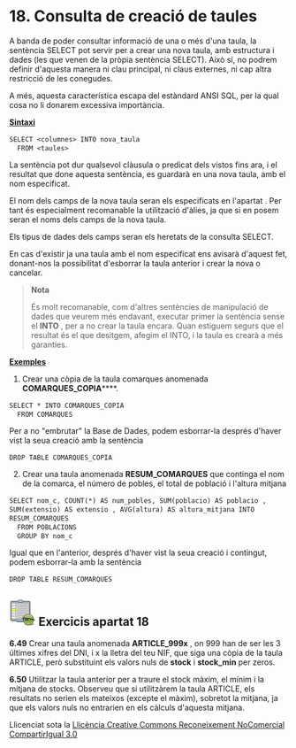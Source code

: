 
# 18\. Consulta de creació de taules

A banda de poder consultar informació de una o més d'una taula, la sentència
SELECT pot servir per a crear una nova taula, amb estructura i dades (les que
venen de la pròpia sentència SELECT). Això sí, no podrem definir d'aquesta
manera ni clau principal, ni claus externes, ni cap altra restricció de les
conegudes.

A més, aquesta característica escapa del estàndard ANSI SQL, per la qual cosa
no li donarem excessiva importància.

**<u>Sintaxi</u>**
```
SELECT <columnes> INTO nova_taula  
  FROM <taules>
```
La sentència pot dur qualsevol clàusula o predicat dels vistos fins ara, i el
resultat que done aquesta sentència, es guardarà en una nova taula, amb el nom
especificat.

El nom dels camps de la nova taula seran els especificats en l'apartat
<columnes>. Per tant és especialment recomanable la utilització d'àlies, ja
que si en posem seran el noms dels camps de la nova taula.

Els tipus de dades dels camps seran els heretats de la consulta SELECT.

En cas d'existir ja una taula amb el nom especificat ens avisarà d'aquest fet,
donant-nos la possibilitat d'esborrar la taula anterior i crear la nova o
cancelar.

> **Nota**
>
> És molt recomanable, com d'altres sentències de manipulació de dades que
> veurem més endavant, executar primer la sentència sense el **INTO** , per a
> no crear la taula encara. Quan estiguem segurs que el resultat és el que
> desitgem, afegim el INTO, i la taula es crearà a més garanties.

**<u>Exemples</u>**

  1) Crear una còpia de la taula comarques anomenada **COMARQUES_COPIA******.
```
SELECT * INTO COMARQUES_COPIA  
  FROM COMARQUES
```
Per a no "embrutar" la Base de Dades, podem esborrar-la després d'haver vist
la seua creació amb la sentència
```
DROP TABLE COMARQUES_COPIA
```
  2) Crear una taula anomenada **RESUM_COMARQUES** que continga el nom de la comarca, el número de pobles, el total de població i l'altura mitjana
```
SELECT nom_c, COUNT(*) AS num_pobles, SUM(poblacio) AS poblacio , SUM(extensio) AS extensio , AVG(altura) AS altura_mitjana INTO RESUM_COMARQUES  
  FROM POBLACIONS  
  GROUP BY nom_c
```
Igual que en l'anterior, després d'haver vist la seua creació i contingut,
podem esborrar-la amb la sentència
```
DROP TABLE RESUM_COMARQUES
```

## ![](icon_activity.gif) Exercicis apartat 18

**6.49** Crear una taula anomenada **ARTICLE_999x** , on 999 han de ser les 3
últimes xifres del DNI, i x la lletra del teu NIF, que siga una còpia de la
taula ARTICLE, però substituint els valors nuls de **stock** i **stock_min**
per zeros.

**6.50** Utilitzar la taula anterior per a traure el stock màxim, el mínim i
la mitjana de stocks. Observeu que si utilitzàrem la taula ARTICLE, els
resultats no serien els mateixos (excepte el màxim), sobretot la mitjana, ja
que els valors nuls no entrarien en els càlculs d'aquesta mitjana.

Llicenciat sota la  [Llicència Creative Commons Reconeixement NoComercial
CompartirIgual 3.0](http://creativecommons.org/licenses/by-nc-sa/3.0/)

